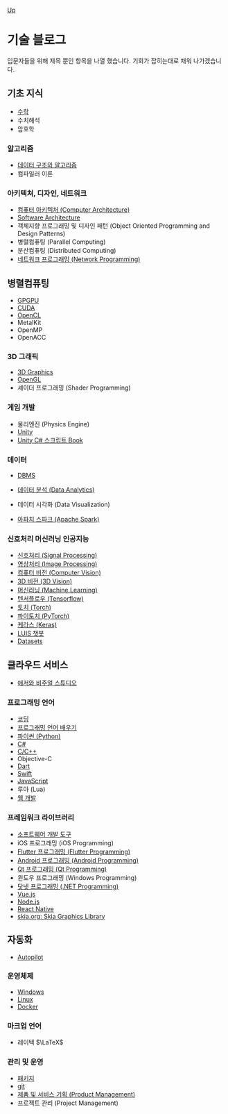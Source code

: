 [Up](../index.md)

# 기술 블로그

입문자들을 위해 제목 뿐인 항목을 나열 했습니다. 기회가 잡히는대로 채워 나가겠습니다.

## 기초 지식

- [수학](mathematics/index.md)
- 수치해석
- 암호학

### 알고리즘

- [데이터 구조와 알고리즘](algorithm/index.md)
- 컴파일러 이론

### 아키텍쳐, 디자인, 네트워크

- [컴퓨터 아키텍처 (Computer Architecture)](computer_architecture/index.md)
- [Software Architecture](software_architecture/index.md)
- 객체지향 프로그래밍 및 디자인 패턴 (Object Oriented Programming and Design Patterns)
- 병렬컴퓨팅 (Parallel Computing)
- 분산컴퓨팅 (Distributed Computing)
- [네트워크 프로그래밍 (Network Programming)](./networks/index.md)

## 병렬컴퓨팅

- [GPGPU](gpgpu/index.md)
- [CUDA](cuda/index.md)
- [OpenCL](opencl/index.md)
- MetalKit
- OpenMP
- OpenACC

### 3D 그래픽

- [3D Graphics](3d_graphics/index.md)
- [OpenGL](opengl/index.md)
- 셰이더 프로그래밍 (Shader Programming)

### 게임 개발

- 물리엔진 (Physics Engine)
- [Unity](unity3d/index.md)
- [Unity C# 스크립트 Book](unity_csharp_script_book/index.md)

### 데이터

- [DBMS](./dbms/index.md)

- [데이터 분석 (Data Analytics)](data_analytics/index.md)
- 데이터 시각화 (Data Visualization)
- [아파치 스파크 (Apache Spark)](apache_spark/index.md)

### 신호처리 머신러닝 인공지능

- [신호처리 (Signal Processing)](signal_processing/index.md)
- [영상처리 (Image Processing)](image_processing/index.md)
- [컴퓨터 비전 (Computer Vision)](computer_vision/index.md)
- [3D 비전 (3D Vision)](3d_vision/index.md)
- [머신러닝 (Machine Learning)](machine_learning/index.md)
- [텐서플로우 (Tensorflow)](tensorflow/index.md)
- [토치 (Torch)](torch/index.md)
- [파이토치 (PyTorch)](pytorch/index.md)
- [케라스 (Keras)](keras/index.md)
- [LUIS 챗봇](./azure_visual_studio/luis_chat_bot.md)
- [Datasets](datasets/index.md)

## 클라우드 서비스

- [애저와 비주얼 스튜디오](azure_visual_studio/index.md)

### 프로그래밍 언어

- [코딩](coding/index.md)
- [프로그래밍 언어 배우기](./learning_programming_languages/index.md)
- [파이썬 (Python)](python/index.md)
- [C#](csharp/index.md)
- [C/C++](c_language/index.md)
- Objective-C
- [Dart](./dart/index.md)
- [Swift](./swfit/index.md)
- [JavaScript](./javascript/index.md)
- 루아 (Lua)
- [웹 개발](web/index.md)

### 프레임워크 라이브러리

- [소프트웨어 개발 도구](software_development_environments/index.md)
- iOS 프로그래밍 (iOS Programming)
- [Flutter 프로그래밍 (Flutter Programming)](./flutter/index.md)
- [Android 프로그래밍 (Android Programming)](./android/index.md)
- [Qt 프로그래밍 (Qt Programming)](qt_programming/index.md)
- 윈도우 프로그래밍 (Windows Programming)
- [닷넷 프로그래밍 (.NET Programming)](dotnet/index.md)
- [Vue.js](vuejs/index.md)
- [Node.js](./nodejs/index.md)
- [React Native](./react_native/index.md)
- [skia.org: Skia Graphics Library](https://skia.org/)

## 자동화

- [Autopilot](autopilot/index.md)

### 운영체제

- [Windows](./windows/index.md)
- [Linux](./linux/index.md)
- [Docker](./docker/index.md)

### 마크업 언어

- 레이텍 $\LaTeX$

### 관리 및 운영

- [패키지](./packages/index.md)
- [git](./git/index.md)
- [제품 및 서비스 기획 (Product Management)](product_managements/index.md)
- 프로젝트 관리 (Project Management)
